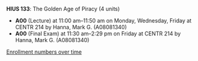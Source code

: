 **HIUS 133**: The Golden Age of Piracy (4 units)

- **A00** (Lecture) at 11:00 am–11:50 am on Monday, Wednesday, Friday at CENTR 214 by Hanna, Mark G. (A08081340)
- **A00** (Final Exam) at 11:30 am–2:29 pm on Friday at CENTR 214 by Hanna, Mark G. (A08081340)

[Enrollment numbers over time](./HIUS133.tsv)
